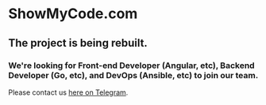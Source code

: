# ShowMyCode.com
## The project is being rebuilt.
### We're looking for Front-end Developer (Angular, etc), Backend Developer (Go, etc), and DevOps (Ansible, etc) to join our team. 

Please contact us [here on Telegram](https://t.me/liudvikas).
